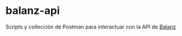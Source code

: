 # balanz-api
Scripts y collección de Postman para interactuar con la API de [Balanz](https://balanz.com/)
